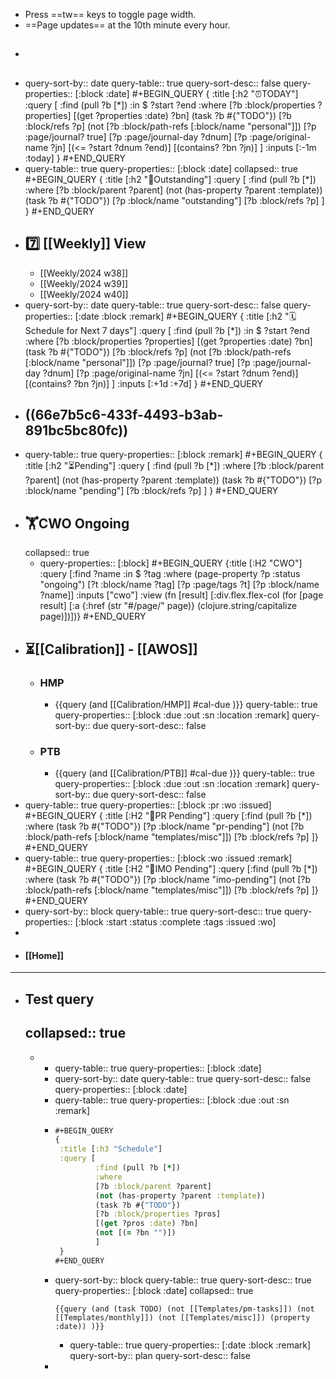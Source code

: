 - Press ==tw== keys to toggle page width.
- ==Page updates== at the 10th minute every hour.
- ##
- query-sort-by:: date
  query-table:: true
  query-sort-desc:: false
  query-properties:: [:block :date]
  #+BEGIN_QUERY
  {
   :title [:h2 "⏰TODAY"]
   :query [
           :find (pull ?b [*])
           :in $ ?start ?end
           :where
           [?b :block/properties ?properties]
           [(get ?properties :date) ?bn]
           (task ?b #{"TODO"})
           [?b :block/refs ?p]
           (not [?b :block/path-refs [:block/name "personal"]])
           [?p :page/journal? true]
           [?p :page/journal-day ?dnum]
           [?p :page/original-name ?jn]
           [(<= ?start ?dnum ?end)]
           [(contains? ?bn ?jn)]
           ]
  :inputs [:-1m :today]
   }
  #+END_QUERY
- query-table:: true
  query-properties:: [:block :date]
  collapsed:: true
  #+BEGIN_QUERY
  {
   :title [:h2 "📌Outstanding"]
   :query [
           :find (pull ?b [*])
           :where
           [?b :block/parent ?parent]
           (not (has-property ?parent :template))
           (task ?b #{"TODO"})
           [?p :block/name "outstanding"]
           [?b :block/refs ?p]
           ]
   }
  #+END_QUERY
- ## 7️⃣ [[Weekly]] View
	- [[Weekly/2024 w38]]
	- [[Weekly/2024 w39]]
	- [[Weekly/2024 w40]]
- query-sort-by:: date
  query-table:: true
  query-sort-desc:: false
  query-properties:: [:date :block :remark]
  #+BEGIN_QUERY
  {
   :title [:h2 "🗓️Schedule for Next 7 days"]
   :query [
           :find (pull ?b [*])
           :in $ ?start ?end
           :where
           [?b :block/properties ?properties]
           [(get ?properties :date) ?bn]
           (task ?b #{"TODO"})
           [?b :block/refs ?p]
           (not [?b :block/path-refs [:block/name "personal"]])
           [?p :page/journal? true]
           [?p :page/journal-day ?dnum]
           [?p :page/original-name ?jn]
           [(<= ?start ?dnum ?end)]
           [(contains? ?bn ?jn)]
           ]
  :inputs [:+1d :+7d]
   }
  #+END_QUERY
- ## ((66e7b5c6-433f-4493-b3ab-891bc5bc80fc))
- query-table:: true
  query-properties:: [:block :remark]
  #+BEGIN_QUERY
  {
   :title [:h2 "⏳Pending"]
   :query [
           :find (pull ?b [*])
           :where
           [?b :block/parent ?parent]
           (not (has-property ?parent :template))
           (task ?b #{"TODO"})
           [?p :block/name "pending"]
           [?b :block/refs ?p]
           ]
   }
  #+END_QUERY
- ## 🏋️CWO Ongoing
  collapsed:: true
	- query-properties:: [:block]
	  #+BEGIN_QUERY
	  {:title [:H2 "CWO"]
	   :query [:find ?name
	         :in $ ?tag
	         :where
	         (page-property ?p :status "ongoing")
	         [?t :block/name ?tag]
	         [?p :page/tags ?t]
	         [?p :block/name ?name]]
	   :inputs ["cwo"]
	   :view (fn [result]
	         [:div.flex.flex-col
	          (for [page result]
	            [:a {:href (str "#/page/" page)} (clojure.string/capitalize page)])])}
	  #+END_QUERY
- ## ⏳[[Calibration]] - [[AWOS]]
	- ### HMP
		- {{query (and [[Calibration/HMP]] #cal-due )}}
		  query-table:: true
		  query-properties:: [:block :due :out :sn :location :remark]
		  query-sort-by:: due
		  query-sort-desc:: false
	- ### PTB
		- {{query (and [[Calibration/PTB]] #cal-due )}}
		  query-table:: true
		  query-properties:: [:block :due :out :sn :location :remark]
		  query-sort-by:: due
		  query-sort-desc:: false
- query-table:: true
  query-properties:: [:block :pr :wo :issued]
  #+BEGIN_QUERY
  {
  :title [:H2 "🛒PR Pending"]
  :query [:find (pull ?b [*])
           :where
           (task ?b #{"TODO"})
           [?p :block/name "pr-pending"]
           (not [?b :block/path-refs [:block/name "templates/misc"]])
           [?b :block/refs ?p]
  ]}
  #+END_QUERY
- query-table:: true
  query-properties:: [:block :wo :issued :remark]
  #+BEGIN_QUERY
  {
  :title [:H2 "🛒IMO Pending"]
  :query [:find (pull ?b [*])
           :where
           (task ?b #{"TODO"})
           [?p :block/name "imo-pending"]
           (not [?b :block/path-refs [:block/name "templates/misc"]])
           [?b :block/refs ?p]
  ]}
  #+END_QUERY
- query-sort-by:: block
  query-table:: true
  query-sort-desc:: true
  query-properties:: [:block :start :status :complete :tags :issued :wo]
-
- #### [[Home]]
- ---
- ## Test query
  collapsed:: true
	-
	-
		- query-table:: true
		  query-properties:: [:block :date]
		- query-sort-by:: date
		  query-table:: true
		  query-sort-desc:: false
		  query-properties:: [:block :date]
		- query-table:: true
		  query-properties:: [:block :due :out :sn :remark]
		- ```Clojure
		  #+BEGIN_QUERY
		  {
		   :title [:h3 "Schedule"]
		   :query [
		           :find (pull ?b [*])
		           :where
		           [?b :block/parent ?parent]
		           (not (has-property ?parent :template))
		           (task ?b #{"TODO"})
		           [?b :block/properties ?pros]
		           [(get ?pros :date) ?bn]
		           (not [(= ?bn "")])
		           ]
		   }
		  #+END_QUERY
		  ```
		- query-sort-by:: block
		  query-table:: true
		  query-sort-desc:: true
		  query-properties:: [:block :date]
		  collapsed:: true
		  ```
		  {{query (and (task TODO) (not [[Templates/pm-tasks]]) (not [[Templates/monthly]]) (not [[Templates/misc]]) (property :date)) )}}
		  ```
			- query-table:: true
			  query-properties:: [:date :block :remark]
			  query-sort-by:: plan
			  query-sort-desc:: false
		-